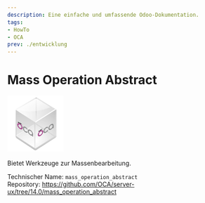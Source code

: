 ```yaml
---
description: Eine einfache und umfassende Odoo-Dokumentation.
tags:
- HowTo
- OCA
prev: ./entwicklung
---
```

# Mass Operation Abstract
![icon_oca_app](assets/icon_oca_app.png)

Bietet Werkzeuge zur Massenbearbeitung.

Technischer Name: `mass_operation_abstract`\
Repository: <https://github.com/OCA/server-ux/tree/14.0/mass_operation_abstract>
